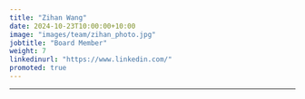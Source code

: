 ```yaml
---
title: "Zihan Wang"
date: 2024-10-23T10:00:00+10:00
image: "images/team/zihan_photo.jpg"
jobtitle: "Board Member"
weight: 7
linkedinurl: "https://www.linkedin.com/"
promoted: true
---
```



---
